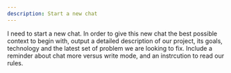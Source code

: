 ```yaml
---
description: Start a new chat
---
```


I need to start a new chat. In order to give this new chat the best possible context to begin with, output a detailed description of our project, its goals, technology and the latest set of problem we are looking to fix. Include a reminder about chat more versus write mode, and an instrcution to read our rules.